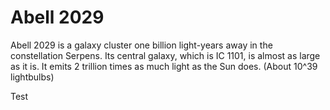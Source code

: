 # Abell 2029

Abell 2029 is a galaxy cluster one billion light-years away in the constellation
Serpens. Its central galaxy, which is IC 1101, is almost as large as it is. It
emits 2 trillion times as much light as the Sun does. (About 10^39 lightbulbs)

Test
